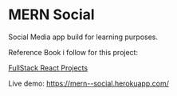 # MERN Social

Social Media app build for learning purposes.

Reference Book i follow for this project:

[FullStack React Projects](https://www.packtpub.com/web-development/full-stack-react-projects)

Live demo:
https://mern--social.herokuapp.com/
